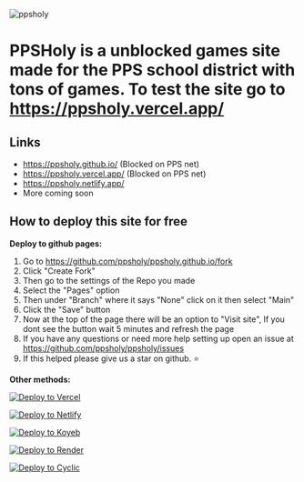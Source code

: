 ![ppsholy](https://user-images.githubusercontent.com/100136502/214304334-ea6e3d1e-29aa-4f42-85f9-583e76ce4296.png)
# PPSHoly is a unblocked games site made for the PPS school district with tons of games. To test the site go to https://ppsholy.vercel.app/

## Links
- https://ppsholy.github.io/ (Blocked on PPS net)
- https://ppsholy.vercel.app/ (Blocked on PPS net)
- https://ppsholy.netlify.app/
- More coming soon
## How to deploy this site for free
**Deploy to github pages:**
1. Go to https://github.com/ppsholy/ppsholy.github.io/fork
2. Click "Create Fork"
3. Then go to the settings of the Repo you made
4. Select the "Pages" option
5. Then under "Branch" where it says "None" click on it then select "Main"
6. Click the "Save" button
7. Now at the top of the page there will be an option to "Visit site", If you dont see the button wait 5 minutes and refresh the page
8. If you have any questions or need more help setting up open an issue at https://github.com/ppsholy/ppsholy/issues
7. If this helped please give us a star on github. ⭐

**Other methods:**

[![Deploy to Vercel](https://binbashbanana.github.io/deploy-buttons/buttons/official/vercel.svg)](https://vercel.com/new/clone?repository-url=https://github.com/ppsholy/ppsholy.github.io)

[![Deploy to Netlify](https://binbashbanana.github.io/deploy-buttons/buttons/official/netlify.svg)](https://app.netlify.com/start/deploy?repository=https://github.com/ppsholy/ppsholy.github.io)

[![Deploy to Koyeb](https://binbashbanana.github.io/deploy-buttons/buttons/official/koyeb.svg)](https://app.koyeb.com/deploy?type=git&repositoryhttps://github.com/ppsholy/ppsholy.github.io&branch=main&name=deploy-buttons)

[![Deploy to Render](https://binbashbanana.github.io/deploy-buttons/buttons/official/render.svg)](https://render.com/deploy?repo=https://github.com/ppsholy/ppsholy.github.io)

[![Deploy to Cyclic](https://binbashbanana.github.io/deploy-buttons/buttons/official/cyclic.svg)](https://app.cyclic.sh/api/app/deploy/ppsholy/ppsholy.github.io)
